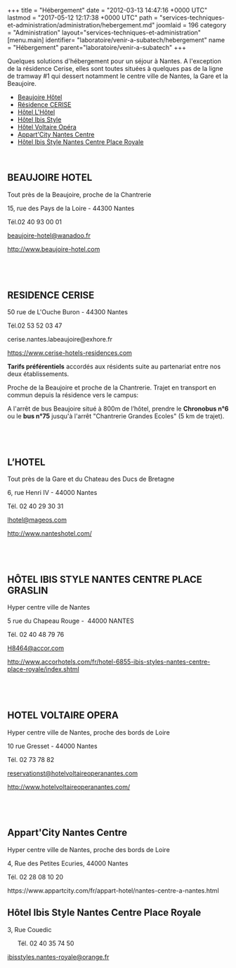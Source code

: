 +++
title = "Hébergement"
date = "2012-03-13 14:47:16 +0000 UTC"
lastmod = "2017-05-12 12:17:38 +0000 UTC"
path = "services-techniques-et-administration/administration/hebergement.md"
joomlaid = 196
category = "Administration"
layout="services-techniques-et-administration"
[menu.main]
  identifier= "laboratoire/venir-a-subatech/hebergement"
  name = "Hébergement"
  parent="laboratoire/venir-a-subatech"
+++
<p>Quelques solutions d'hébergement pour un séjour à Nantes. A l'exception de la résidence Cerise, elles sont toutes situées à quelques pas de la ligne de tramway #1 qui dessert notamment le centre ville de Nantes, la Gare et la Beaujoire.</p>
<div id="featured" class="accordion">
<ul id="featured-links">
<li><a href="#hotel1">Beaujoire Hôtel</a></li>
<li><a href="#hotel2">Résidence CERISE</a></li>
<li><a href="#hotel3">Hôtel L'Hôtel</a></li>
<li><a href="#hotel4">Hôtel Ibis Style </a></li>
<li><a href="#hotel5">Hôtel Voltaire Opéra</a></li>
<li><a href="#hotel6">Appart'City Nantes Centre</a></li>
<li><a href="#hotel7">Hôtel Ibis Style Nantes Centre Place Royale<strong> </strong></a></li>
</ul>
<p> </p>
<div id="featured-content">
<div id="hotel1">
<h2>BEAUJOIRE HOTEL</h2>
<p>Tout près de la Beaujoire, proche de la Chantrerie</p>
<p>15, rue des Pays de la Loire - 44300 Nantes</p>
<p>Tél.02 40 93 00 01</p>
<p><a href="mailto:beaujoire-hotel@wanadoo.fr">beaujoire-hotel@wanadoo.fr</a></p>
<p><a href="http://www.beaujoire-hotel.com">http://www.beaujoire-hotel.com</a></p>
</div>
<div id="hotel2">
<h2> </h2>
<h2>RESIDENCE CERISE</h2>
<p>50 rue de L'Ouche Buron - 44300 Nantes</p>
<p>Tél.02 53 52 03 47</p>
<p><a>cerise.nantes.labeaujoire@exhore.fr</a></p>
<p><a href="https://www.cerise-hotels-residences.com/fr/hotels-et-residences/details/nantes-la-beaujoire"><span>https://www.cerise-hotels-residences.com</span></a></p>
<p><span><strong>Tarifs préférentiels</strong> accordés aux résidents suite au partenariat entre nos deux établissements.</span></p>
<p>Proche de la Beaujoire et proche de la Chantrerie. Trajet en transport en commun depuis la résidence vers le campus:<span> </span></p>
<p><span>A l'arrêt de bus Beaujoire situé à <span>800m de l’hôtel, </span>prendre le <strong>Chronobus n°6</strong> ou le <strong>bus n°75</strong> jusqu'à l'arrêt "Chantrerie Grandes Ecoles" (<span>5 km de trajet</span>).</span></p>
</div>
<div id="hotel3">
<h2> </h2>
<h2>L’HOTEL</h2>
<p>Tout près de la Gare et du Chateau des Ducs de Bretagne</p>
<p>6, rue Henri IV - 44000 Nantes</p>
<p>Tél. 02 40 29 30 31</p>
<p><a href="mailto:lhotel@mageos.com">lhotel@mageos.com</a><a href="http://www.nanteshotel.com/"></a></p>
<p><a href="http://www.nanteshotel.com/">http://www.nanteshotel.com/</a><span> </span></p>
</div>
<div id="hotel4">
<h2> </h2>
<h2>HÔTEL IBIS STYLE NANTES CENTRE PLACE GRASLIN</h2>
<p>Hyper centre ville de Nantes</p>
<p>5 rue du Chapeau Rouge -  44000 NANTES</p>
<p>Tél. 02 40 48 79 76</p>
<p><a href="mailto:%!C(MISSING)a%!h(MISSING)ref=">H8464@accor.com</a></p>
<p><a href="http://www.accorhotels.com/fr/hotel-6855-ibis-styles-nantes-centre-place-royale/index.shtml">http://www.accorhotels.com/fr/hotel-6855-ibis-styles-nantes-centre-place-royale/index.shtml</a></p>
</div>
<div id="hotel5">
<h2> </h2>
<h2>HOTEL VOLTAIRE OPERA</h2>
<p>Hyper centre ville de Nantes, proche des bords de Loire</p>
<p>10 rue Gresset - 44000 Nantes</p>
<p>Tél. 02 73 78 82</p>
<p><a href="mailto:Hotel.cholet@wanadoo.fr">reservationst@hotelvoltaireoperanantes.com</a></p>
<p><a href="http://www.hotelvoltaireoperanantes.com/">http://www.hotelvoltaireoperanantes.com/</a></p>
</div>
<div id="hotel6">
<h2> </h2>
<h2>Appart'City Nantes Centre</h2>
<p>Hyper centre ville de Nantes, proche des bords de Loire</p>
<p><span class="pp-headline-item pp-headline-address" dir="ltr"><span>4, Rue des Petites Ecuries, 44000 Nantes</span></span></p>
<p>Tél. <span class="pp-headline-item pp-headline-phone"><span class="telephone" dir="ltr">02 28 08 10 20</span></span></p>
<p><a>https://www.appartcity.com/fr/appart-hotel/nantes-centre-a-nantes.html</a></p>
</div>
<div id="hotel7">
<h2>Hôtel Ibis Style Nantes Centre Place Royale</h2>
<p><span dir="ltr">3, Rue Couedic</span></p>
<p><strong>       </strong>Tél. <span dir="ltr">02 40 35 74 50</span><strong></strong></p>
<p><strong> </strong><a href="mailto:ibisstyles.nantes-royale@orange.fr">ibisstyles.nantes-royale@orange.fr</a></p>
<p> </p>
<p> </p>
</div>
</div>
</div>